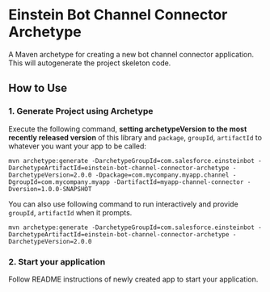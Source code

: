 # Einstein Bot Channel Connector Archetype

A Maven archetype for creating a new bot channel connector application. This will autogenerate the project skeleton code.

## How to Use

### 1. Generate Project using Archetype

Execute the following command, **setting archetypeVersion to the most recently released version** of this library and `package`, `groupId`, `artifactId` to whatever you want your app to be called:

```
mvn archetype:generate -DarchetypeGroupId=com.salesforce.einsteinbot -DarchetypeArtifactId=einstein-bot-channel-connector-archetype -DarchetypeVersion=2.0.0 -Dpackage=com.mycompany.myapp.channel -DgroupId=com.mycompany.myapp -DartifactId=myapp-channel-connector -Dversion=1.0.0-SNAPSHOT
```

You can also use following command to run interactively and provide `groupId`, `artifactId` when it prompts.

```
mvn archetype:generate -DarchetypeGroupId=com.salesforce.einsteinbot -DarchetypeArtifactId=einstein-bot-channel-connector-archetype -DarchetypeVersion=2.0.0
```

### 2. Start your application

Follow README instructions of newly created app to start your application.